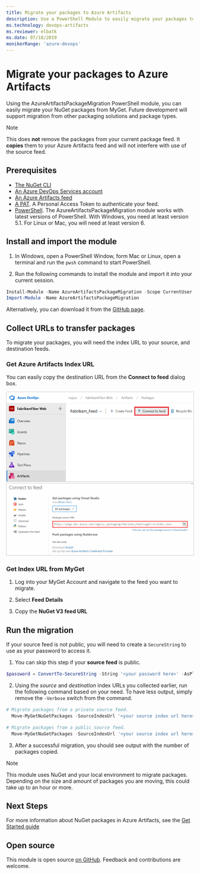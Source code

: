 ```yaml
---
title: Migrate your packages to Azure Artifacts
description: Use a PowerShell Module to easily migrate your packages to an Azure Artifacts Feed
ms.technology: devops-artifacts
ms.reviewer: elbatk 
ms.date: 07/18/2019
monikerRange: 'azure-devops'
---
```


# Migrate your packages to Azure Artifacts

Using the AzureArtifactsPackageMigration PowerShell module, you can easily migrate your NuGet packages from MyGet. Future development will support migration from other packaging solutions and package types.

> [!NOTE]
> This does **not** remove the packages from your current package feed. It **copies** them to your Azure Artifacts feed and will not interfere with use of the source feed.

## Prerequisites

- [The NuGet CLI](https://docs.microsoft.com/nuget/tools/nuget-exe-cli-reference)
- [An Azure DevOps Services account](https://azure.microsoft.com/services/devops/)
- [An Azure Artifacts feed](../get-started-nuget.md)
- [A PAT](../../organizations/accounts/use-personal-access-tokens-to-authenticate.md). A Personal Access Token to authenticate your feed.
- [PowerShell](https://docs.microsoft.com/powershell/scripting/install/installing-powershell). The AzureArtifactsPackageMigration module works with latest versions of PowerShell. With Windows, you need at least version 5.1. For Linux or Mac, you will need at least version 6.

## Install and import the module

1. In Windows, open a PowerShell Window, form Mac or Linux, open a terminal and run the `pwsh` command to start PowerShell. 
 
2. Run the following commands to install the module and import it into your current session.

```PowerShell
Install-Module -Name AzureArtifactsPackageMigration -Scope CurrentUser -Force
Import-Module -Name AzureArtifactsPackageMigration
```

Alternatively, you can download it from the [GitHub page](https://github.com/microsoft/azure-artifacts-migration).

## Collect URLs to transfer packages

To migrate your packages, you will need the index URL to your source, and destination feeds. 

### Get Azure Artifacts Index URL

You can easily copy the destination URL from the **Connect to feed** dialog box.

<img alt="Go to Artifacts Home, Select Connect to Feed" src="../media/connect-to-feed-azure-devops-newnav.png" style="border: 1px solid #CCCCCC" />

<img alt="Copy the index URL" src="../media/nuget-index-url.png" style="border: 1px solid #CCCCCC" />

### Get Index URL from MyGet

1. Log into your MyGet Account and navigate to the feed you want to migrate.

2. Select **Feed Details**

3. Copy the **NuGet V3 feed URL**

## Run the migration

If your source feed is not public, you will need to create a `SecureString` to use as your password to access it.

1. You can skip this step if your **source feed** is public. 

```PowerShell
$password = ConvertTo-SecureString -String '<your password here>' -AsPlainText -Force
```

2. Using the _source_ and _destination_ index URLs you collected earlier, run the following command based on your need. To have less output, simply remove the `-Verbose` switch from the command.

```PowerShell
# Migrate packages from a private source feed.
  Move-MyGetNuGetPackages -SourceIndexUrl '<your source index url here>' -DestinationIndexUrl '<your destination index url here>' -DestinationPAT '<your destination PAT string here>' -DestinationFeedName '<your destination feed name>' -SourceUsername '<username for source feed>' -SourcePassword $password -Verbose
```

```PowerShell
# Migrate packages from a public source feed.
  Move-MyGetNuGetPackages -SourceIndexUrl '<your source index url here>' -DestinationIndexUrl '<your destination index url here>' -DestinationPAT '<your destination PAT string here>' -DestinationFeedName '<your destination feed name>' -Verbose
```
 
3. After a successful migration, you should see output with the number of packages copied.

> [!NOTE]
> This module uses NuGet and your local environment to migrate packages. Depending on the size and amount of packages you are moving, this could take up to an hour or more.

## Next Steps

For more information about NuGet packages in Azure Artifacts, see the [Get Started guide](../get-started-nuget.md)

## Open source

This module is open source [on GitHub](https://github.com/microsoft/azure-artifacts-migration). Feedback and contributions are welcome.
